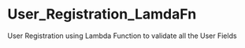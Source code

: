 # User_Registration_LamdaFn
User Registration using Lambda Function to validate all the User Fields
